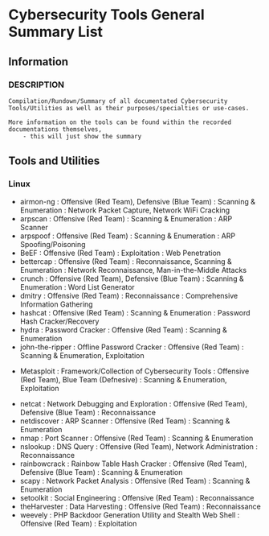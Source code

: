 # Cybersecurity Tools General Summary List

## Information
### DESCRIPTION
```
Compilation/Rundown/Summary of all documentated Cybersecurity Tools/Utilities as well as their purposes/specialties or use-cases.

More information on the tools can be found within the recorded documentations themselves,
	- this will just show the summary
```

## Tools and Utilities
### Linux
+ airmon-ng       : Offensive (Red Team), Defensive (Blue Team) : Scanning & Enumeration : Network Packet Capture, Network WiFi Cracking
+ arpscan         : Offensive (Red Team) : Scanning & Enumeration : ARP Scanner
+ arpspoof        : Offensive (Red Team) : Scanning & Enumeration : ARP Spoofing/Poisoning
+ BeEF            : Offensive (Red Team) : Exploitation : Web Penetration
+ bettercap       : Offensive (Red Team) : Reconnaissance, Scanning & Enumeration : Network Reconnaissance, Man-in-the-Middle Attacks
+ crunch          : Offensive (Red Team), Defensive (Blue Team) : Scanning & Enumeration : Word List Generator
+ dmitry          : Offensive (Red Team) : Reconnaissance : Comprehensive Information Gathering
+ hashcat         : Offensive (Red Team) : Scanning & Enumeration : Password Hash Cracker/Recovery
+ hydra           : Password Cracker : Offensive (Red Team) : Scanning & Enumeration
+ john-the-ripper : Offline Password Cracker : Offensive (Red Team) : Scanning & Enumeration, Exploitation
- Metasploit      : Framework/Collection of Cybersecurity Tools : Offensive (Red Team), Blue Team (Defnesive) : Scanning & Enumeration, Exploitation
+ netcat          : Network Debugging and Exploration : Offensive (Red Team), Defensive (Blue Team) : Reconnaissance
+ netdiscover     : ARP Scanner : Offensive (Red Team) : Scanning & Enumeration
+ nmap            : Port Scanner : Offensive (Red Team) : Scanning & Enumeration
+ nslookup        : DNS Query : Offensive (Red Team), Network Administration : Reconnaissance
+ rainbowcrack    : Rainbow Table Hash Cracker : Offensive (Red Team), Defensive (Blue Team) : Scanning & Enumeration
+ scapy           : Network Packet Analysis : Offensive (Red Team) : Scanning & Enumeration
+ setoolkit       : Social Engineering : Offensive (Red Team) : Reconnaissance
+ theHarvester    : Data Harvesting : Offensive (Red Team) : Reconnaissance
+ weevely         : PHP Backdoor Generation Utility and Stealth Web Shell : Offensive (Red Team) : Exploitation
